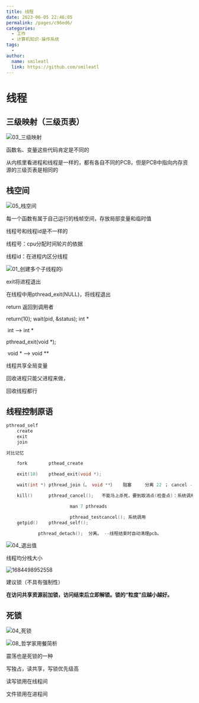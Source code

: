```yaml
---
title: 线程
date: 2023-06-05 22:46:05
permalink: /pages/c96ed6/
categories: 
  - 工作
  - 计算机知识-操作系统
tags: 
  - 
author: 
  name: smileatl
  link: https://github.com/smileatl
---
```

# 线程

## 三级映射（三级页表）

![03_三级映射](/assets/823se9jo23129.png)

函数名、变量这些代码肯定是不同的

从内核里看进程和线程是一样的，都有各自不同的PCB，但是PCB中指向内存资源的三级页表是相同的



## 栈空间

![05_栈空间](/assets/asdlkjgo2912.png)

每一个函数有属于自己运行的栈帧空间，存放局部变量和临时值







线程号和线程id是不一样的

线程号：cpu分配时间轮片的依据

线程id：在进程内区分线程







![01_创建多个子线程的i](/assets/948slkeut1831.png)





exit将进程退出

在线程中用pthread_exit(NULL)，将线程退出

return 返回到调用者







return(10);         wait(pid, &status);   int *

​			int ——> int *

pthread_exit(void *);

​			void * ——> void **





线程共享全局变量





回收进程只能父进程来做，

回收线程都行







## 线程控制原语

```c
pthread_self
	create
	exit
	join

对比记忆 

	fork		pthead_create

	exit(10)	pthead_exit(void *);

	wait(int *)	pthread_join（， void **）   阻塞     分离 22 ； cancel -1

	kill()		pthread_cancel();	不能马上杀死，要到取消点(检查点)：系统调用

						man 7 pthreads 

						pthread_testcancel(); 系统调用
	getpid()	pthread_self();

			pthread_detach();  分离。 --线程结束时自动清理pcb。
```




![04_退出值](/assets/238917jasjkl193.png)

线程均分栈大小







![1684498952558](/assets/1684498952558.png)







建议锁（不具有强制性）







**在访问共享资源前加锁，访问结束后立即解锁。锁的“粒度”应越小越好。**





## 死锁

![04_死锁](/assets/8xznbgk183712hj.png)

![08_哲学家用餐简析](/assets/890324nasjque.png)

震荡也是死锁的一种





写独占，读共享，写锁优先级高







读写锁用在线程间

文件锁用在进程间